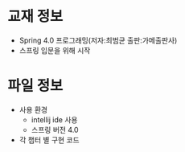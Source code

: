 # 교재 정보
- Spring 4.0 프로그래밍(저자:최범균 출판:가메출판사)
- 스프링 입문을 위해 시작

# 파일 정보
- 사용 환경
  - intellij ide 사용
  - 스프링 버전 4.0
- 각 챕터 별 구현 코드

